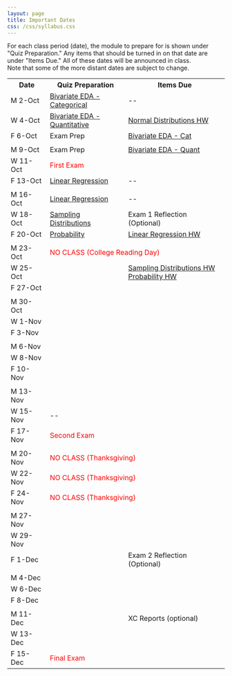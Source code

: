 ```yaml
---
layout: page
title: Important Dates
css: /css/syllabus.css
---
```


<div class="alert alert-info">
For each class period (date), the module to prepare for is shown under "Quiz Preparation." Any items that should be turned in on that date are under "Items Due." All of these dates will be announced in class.
</div>

<div class="alert alert-warning">
Note that some of the more distant dates are subject to change.
</div>

<table width="100%">
<tr><th width="18%">Date</th><th width="36%">Quiz Preparation</th><th width="46%">Items Due</th></tr>
<!---
<tr><td>M 11-Sep</td>
    <td><a href="../modules/DataProduction">DataProduction</a></td>
    <td><a href="../modules/WhyStats_HW">Why Statistics is Important HW</a></td></tr>
<tr><td>W 13-Sep</td>
    <td><a href="../modules/GettingDataIntoR">Getting Data Into R</a></td>
    <td><a href="../modules/FoundationalDefns_HW">Foundational Definitions HW</a></td></tr>
<tr><td>F 15-Sep</td>
    <td><a href="../modules/GettingDataIntoR">Getting Data Into R</a></td>
    <td><a href="../modules/DataProduction_HW">Data Production HW</a></td></tr>
<tr><td></td><td></td><td></td></tr>
<tr><td>M 18-Sep</td>
    <td><a href="../modules/UEDAQuant1">Summaries for One Quant ...</a></td>
    <td>--</td></tr>
<tr><td>W 20-Sep</td>
    <td><a href="../modules/UEDAQuant2">Univariate EDA - Quant</a></td>
    <td><a href="../modules/GettingDataIntoR_HW">Getting Data Into R HW</a></td></tr>
<tr><td>F 22-Sep</td>
    <td><a href="../modules/UEDAQuant2">Univariate EDA - Quant</a></td>
    <td>--</td></tr>
<tr><td></td><td></td><td></td></tr>

<tr><td>M 25-Sep</td>
    <td><a href="../modules/UEDACat">Univariate EDA - Categorical</a></td>
    <td>--</td></tr>
<tr><td>W 27-Sep</td>
    <td><a href="../modules/NormalDist">Normal Distributions</a></td>
    <td><a href="../modules/UEDAQuant2_HW2">Univariate EDA - Quant HW</a></td></tr>
<tr><td>F 29-Sep</td>
    <td><a href="../modules/NormalDist">Normal Distributions</a></td>
    <td><a href="../modules/UEDACat_HW">Univariate EDA - Cat HW</a></td></tr>
<tr><td></td><td></td><td></td></tr>
--->
<tr><td>M 2-Oct</td>
    <td><a href="../modules/BEDACat">Bivariate EDA - Categorical</a></td>
    <td>--</td></tr>
<tr><td>W 4-Oct</td>
    <td><a href="../modules/BEDAQuant">Bivariate EDA - Quantitative</a></td>
    <td><a href="../modules/NormalDist_HW2">Normal Distributions HW</a></td></tr>
<tr><td>F 6-Oct</td>
    <td>Exam Prep</td>
    <td><a href="../modules/BEDACat_HW2">Bivariate EDA - Cat</a></td></tr>
<tr><td></td><td></td><td></td></tr>

<tr><td>M 9-Oct</td>
    <td>Exam Prep</td>
    <td><a href="../modules/BEDAQuant_HW2">Bivariate EDA - Quant</a></td></tr>
<tr><td>W 11-Oct</td>
    <td colspan="2"><span style="color:red">First Exam</span></td></tr>
<tr><td>F 13-Oct</td>
    <td><a href="../modules/LinearRegression">Linear Regression</a></td>
    <td>--</td></tr>
<tr><td></td><td></td><td></td></tr>

<tr><td>M 16-Oct</td>
    <td><a href="../modules/LinearRegression">Linear Regression</a></td>
    <td>--</td></tr>
<tr><td>W 18-Oct</td>
    <td><a href="../modules/SamplingDist">Sampling Distributions</a></td>
    <td>Exam 1 Reflection (Optional)</td></tr>
<tr><td>F 20-Oct</td>
    <td><a href="../modules/Probability">Probability</a></td>
    <td><a href="../modules/LinearRegression_HW2">Linear Regression HW</a></td></tr>
<tr><td></td><td></td><td></td></tr>

<tr><td>M 23-Oct</td>
    <td colspan="2"><span style="color:red">NO CLASS (College Reading Day)</span></td></tr>
<tr><td>W 25-Oct</td>
    <td></td>
    <td><a href="../modules/SamplingDist_HW">Sampling Distributions HW</a><br>
    <a href="../modules/Probability_HW2">Probability HW</a></td></tr>
<tr><td>F 27-Oct</td>
    <td></td>
    <td></td></tr>
<tr><td></td><td></td><td></td></tr>

<tr><td>M 30-Oct</td>
    <td></td>
    <td></td></tr>
<tr><td>W 1-Nov</td>
    <td></td>
    <td></td></tr>
<tr><td>F 3-Nov</td>
    <td></td>
    <td></td></tr>
<tr><td></td><td></td><td></td></tr>

<tr><td>M 6-Nov</td>
    <td></td>
    <td></td></tr>
<tr><td>W 8-Nov</td>
    <td></td>
    <td></td></tr>
<tr><td>F 10-Nov</td>
    <td></td>
    <td></td></tr>
<tr><td></td><td></td><td></td></tr>

<tr><td>M 13-Nov</td>
    <td></td>
    <td></td></tr>
<tr><td>W 15-Nov</td>
    <td>--</td>
    <td></td></tr>
<tr><td>F 17-Nov</td>
    <td colspan="2"><span style="color:red">Second Exam</span></td></tr>
<tr><td></td><td></td><td></td></tr>

<tr><td>M 20-Nov</td>
    <td colspan="2"><span style="color:red">NO CLASS (Thanksgiving)</span></td></tr>
<tr><td>W 22-Nov</td>
    <td colspan="2"><span style="color:red">NO CLASS (Thanksgiving)</span></td></tr>
<tr><td>F 24-Nov</td>
    <td colspan="2"><span style="color:red">NO CLASS (Thanksgiving)</span></td></tr>
<tr><td></td><td></td><td></td></tr>

<tr><td>M 27-Nov</td>
    <td></td>
    <td></td></tr>
<tr><td>W 29-Nov</td>
    <td></td>
    <td></td></tr>
<tr><td>F 1-Dec</td>
    <td></td>
    <td>Exam 2 Reflection (Optional)</td></tr>
<tr><td></td><td></td><td></td></tr>

<tr><td>M 4-Dec</td>
    <td></td>
    <td></td></tr>
<tr><td>W 6-Dec</td>
    <td></td>
    <td></td></tr>
<tr><td>F 8-Dec</td>
    <td></td>
    <td></td></tr>
<tr><td></td><td></td><td></td></tr>

<tr><td>M 11-Dec</td>
    <td></td>
    <td>XC Reports (optional)</td></tr>
<tr><td>W 13-Dec</td>
    <td></td>
    <td></td></tr>
<tr><td>F 15-Dec</td>
    <td colspan="2"><span style="color:red">Final Exam</span></td></tr>
</table>
